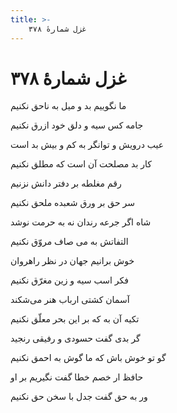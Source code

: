 ```yaml
---
title: >-
    غزل شمارهٔ ۳۷۸
---
```

# غزل شمارهٔ ۳۷۸

<div class="b" id="bn1"><div class="m1"><p>ما نگوییم بد و میل به ناحق نکنیم</p></div>
<div class="m2"><p>جامه کس سیه و دلق خود ازرق نکنیم</p></div></div>
<div class="b" id="bn2"><div class="m1"><p>عیب درویش و توانگر به کم و بیش بد است</p></div>
<div class="m2"><p>کار بد مصلحت آن است که مطلق نکنیم</p></div></div>
<div class="b" id="bn3"><div class="m1"><p>رقم مغلطه بر دفتر دانش نزنیم</p></div>
<div class="m2"><p>سر حق بر ورق شعبده ملحق نکنیم</p></div></div>
<div class="b" id="bn4"><div class="m1"><p>شاه اگر جرعه رندان نه به حرمت نوشد</p></div>
<div class="m2"><p>التفاتش به می صاف مروّق نکنیم</p></div></div>
<div class="b" id="bn5"><div class="m1"><p>خوش برانیم جهان در نظر راهروان</p></div>
<div class="m2"><p>فکر اسب سیه و زین مغرّق نکنیم</p></div></div>
<div class="b" id="bn6"><div class="m1"><p>آسمان کشتی ارباب هنر می‌شکند</p></div>
<div class="m2"><p>تکیه آن به که بر این بحر معلّق نکنیم</p></div></div>
<div class="b" id="bn7"><div class="m1"><p>گر بدی گفت حسودی و رفیقی رنجید</p></div>
<div class="m2"><p>گو تو خوش باش که ما گوش به احمق نکنیم</p></div></div>
<div class="b" id="bn8"><div class="m1"><p>حافظ ار خصم خطا گفت نگیریم بر او</p></div>
<div class="m2"><p>ور به حق گفت جدل با سخن حق نکنیم</p></div></div>